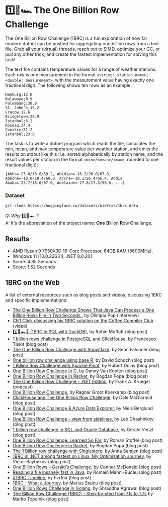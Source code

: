 # 1️⃣🐝🏎️ The One Billion Row Challenge

The One Billion Row Challenge (1BRC) is a fun exploration of how far modern dotnet can be pushed for aggregating one billion rows from a text file.
Grab all your (virtual) threads, reach out to SIMD, optimize your GC, or pull any other trick, and create the fastest implementation for solving this task!

The text file contains temperature values for a range of weather stations.
Each row is one measurement in the format `<string: station name>;<double: measurement>`, with the measurement value having exactly one fractional digit.
The following shows ten rows as an example:

```
Hamburg;12.0
Bulawayo;8.9
Palembang;38.8
St. John's;15.2
Cracow;12.6
Bridgetown;26.9
Istanbul;6.2
Roseau;34.4
Conakry;31.2
Istanbul;23.0
```

The task is to write a dotnet program which reads the file, calculates the min, mean, and max temperature value per weather station, and emits the results on stdout like this
(i.e. sorted alphabetically by station name, and the result values per station in the format `<min>/<mean>/<max>`, rounded to one fractional digit):

```
{Abha=-23.0/18.0/59.2, Abidjan=-16.2/26.0/67.3, Abéché=-10.0/29.4/69.0, Accra=-10.1/26.4/66.4, Addis Ababa=-23.7/16.0/67.0, Adelaide=-27.8/17.3/58.5, ...}
```

### Dataset
```bash
git clone https://huggingface.co/datasets/nietras/1brc.data
```

_Q: Why_ 1️⃣🐝🏎️ _?_\
A: It's the abbreviation of the project name: **One** **B**illion **R**ow **C**hallenge.

## Results

* AMD Ryzen 9 7950X3D 16-Core Processor, 64GB RAM (5600MHz),
* Windows 11 (10.0.22631), .NET 8.0.201
* Score: 4.85 Seconds
* Score: 1.52 Seconds

## 1BRC on the Web

A list of external resources such as blog posts and videos, discussing 1BRC and specific implementations:

- [The One Billion Row Challenge Shows That Java Can Process a One Billion Rows File in Two Seconds ](https://www.infoq.com/news/2024/01/1brc-fast-java-processing), by Olimpiu Pop (interview)
- [Cliff Click discussing his 1BRC solution on the Coffee Compiler Club](https://www.youtube.com/watch?v=NJNIbgV6j-Y) (video)
- [1️⃣🐝🏎️🦆 (1BRC in SQL with DuckDB)](https://rmoff.net/2024/01/03/1%EF%B8%8F%E2%83%A3%EF%B8%8F-1brc-in-sql-with-duckdb/), by Robin Moffatt (blog post)
- [1 billion rows challenge in PostgreSQL and ClickHouse](https://ftisiot.net/posts/1brows/), by Francesco Tisiot (blog post)
- [The One Billion Row Challenge with Snowflake](https://medium.com/snowflake/the-one-billion-row-challenge-with-snowflake-f612ae76dbd5), by Sean Falconer (blog post)
- [One billion row challenge using base R](https://www.r-bloggers.com/2024/01/one-billion-row-challenge-using-base-r/), by David Schoch (blog post)
- [1 Billion Row Challenge with Apache Pinot](https://hubertdulay.substack.com/p/1-billion-row-challenge-in-apache), by Hubert Dulay (blog post)
- [One Billion Row Challenge In C](https://www.dannyvankooten.com/blog/2024/1brc/), by Danny Van Kooten (blog post)
- [One Billion Row Challenge in Racket](https://defn.io/2024/01/10/one-billion-row-challenge-in-racket/), by Bogdan Popa (blog post)
- [The One Billion Row Challenge - .NET Edition](https://dev.to/mergeconflict/392-the-one-billion-row-challenge-net-edition), by Frank A. Krueger (podcast)
- [One Billion Row Challenge](https://curiouscoding.nl/posts/1brc/), by Ragnar Groot Koerkamp (blog post)
- [ClickHouse and The One Billion Row Challenge](https://clickhouse.com/blog/clickhouse-one-billion-row-challenge), by Dale McDiarmid (blog post)
- [One Billion Row Challenge & Azure Data Explorer](https://nielsberglund.com/post/2024-01-28-one-billion-row-challenge--azure-data-explorer/), by Niels Berglund (blog post)
- [One Billion Row Challenge - view from sidelines](https://www.chashnikov.dev/post/one-billion-row-challenge-view-from-sidelines), by Leo Chashnikov (blog post)
- [1 billion row challenge in SQL and Oracle Database](https://geraldonit.com/2024/01/31/1-billion-row-challenge-in-sql-and-oracle-database/), by Gerald Venzl (blog post)
- [One Billion Row Challenge: Learned So Far](https://gamlor.info/posts-output/2024-01-12-one-billion-row-challenge/en/), by Roman Stoffel (blog post)
- [One Billion Row Challenge in Racket](https://defn.io/2024/01/10/one-billion-row-challenge-in-racket/), by Bogdan Popa (blog post)
- [The 1 Billion row challenge with Singlestore](https://medium.com/@testily/the-1-billion-row-challenge-with-singlestore-224ce97e451f), by Anna Semjen (blog post)
- [1BRC in .NET among fastest on Linux: My Optimization Journey](https://hotforknowledge.com/2024/01/13/1brc-in-dotnet-among-fastest-on-linux-my-optimization-journey/), by Victor Baybekov (blog post)
- [One Billion Rows – Gerald’s Challenge](https://connor-mcdonald.com/2024/02/03/one-billion-rows-geralds-challenge/), by Connor McDonald (blog post)
- [Reading a file insanely fast in Java](https://rmannibucau.metawerx.net/reading-a-file-insanely-fast-in-java.html), by Romain Manni-Bucau (blog post)
- [#1BRC Timeline](https://tivrfoa.github.io/java/benchmark/performance/2024/02/05/1BRC-Timeline.html), by tivrfoa (blog post)
- [1BRC - What a Journey](https://www.esolutions.tech/1brc-what-a-journey), by Marius Staicu (blog post)
- [One Billion Rows Challenge in Golang](https://www.bytesizego.com/blog/one-billion-row-challenge-go), by Shraddha Agrawal (blog post)
- [The Billion Row Challenge (1BRC) - Step-by-step from 71s to 1.7s](https://questdb.io/blog/billion-row-challenge-step-by-step/) by Marko Topolnik (blog post)
